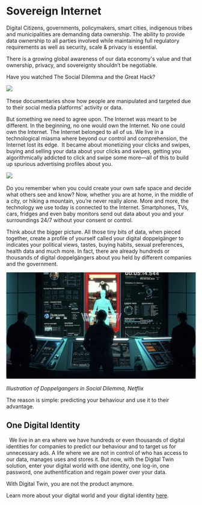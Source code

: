 # Sovereign Internet

Digital Citizens, governments, policymakers, smart cities, indigenous tribes and municipalities are demanding data ownership. The ability to provide data ownership to all parties involved while maintaining full regulatory requirements as well as security, scale & privacy is essential.

There is a growing global awareness of our data economy's value and that ownership, privacy, and sovereignty shouldn’t be negotiable. 

Have you watched The Social Dilemma and the Great Hack? 

![](img/greathack_socialdilemma.png)

These documentaries show how people are manipulated and targeted due to their social media platforms' activity or data. 

But something we need to agree upon. The Internet was meant to be different. In the beginning, no one would own the Internet. No one could own the Internet. The Internet belonged to all of us. We live in a technological miasma where beyond our control and comprehension, the Internet lost its edge. 
It became about monetizing your clicks and swipes, buying and selling your data about your clicks and swipes, getting you algorithmically addicted to click and swipe some more—all of this to build up spurious advertising profiles about you.

![](img/centralized.png)

Do you remember when you could create your own safe space and decide what others see and know? Now, whether you are at home, in the middle of a city, or hiking a mountain, you’re never really alone. More and more, the technology we use today is connected to the Internet. Smartphones, TVs, cars, fridges and even baby monitors send out data about you and your surroundings 24/7 without your consent or control.

Think about the bigger picture. All those tiny bits of data, when pieced together, create a profile of yourself called your digital doppelgänger to indicates your political views, tastes, buying habits, sexual preferences, health data and much more. In fact, there are already hundreds or thousands of digital doppelgängers about you held by different companies and the government. 

![](img/digital_doppelganger.jpeg)

*Illustration of Doppelgangers in Social Dilemma, Netflix*

The reason is simple: predicting your behaviour and use it to their advantage. 

## One Digital Identity
 
We live in an era where we have hundreds or even thousands of digital identities for companies to predict our behaviour and to target us for unnecessary ads. A life where we are not in control of who has access to our data, manages uses and stores it. But now, with the Digital Twin solution, enter your digital world with one identity, one log-in, one password, one authentification and regain power over your data. 

With Digital Twin, you are not the product anymore. 

Learn more about your digital world and your digital identity [here](twin:one_digital_identity).